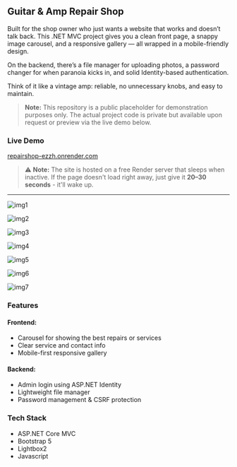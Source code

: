 ## Guitar & Amp Repair Shop

Built for the shop owner who just wants a website that works and doesn’t talk back. This .NET MVC project gives you a clean front page, a snappy image carousel, and a responsive gallery — all wrapped in a mobile-friendly design.

On the backend, there’s a file manager for uploading photos, a password changer for when paranoia kicks in, and solid Identity-based authentication.

Think of it like a vintage amp: reliable, no unnecessary knobs, and easy to maintain.

> **Note:** This repository is a public placeholder for demonstration purposes only. The actual project code is private but available upon request or preview via the live demo below.

### Live Demo

[repairshop-ezzh.onrender.com](https://repairshop-ezzh.onrender.com)

> ⚠️ **Note:** The site is hosted on a free Render server that sleeps when inactive. If the page doesn't load right away, just give it **20–30 seconds** - it'll wake up.

---

![img1](https://github.com/user-attachments/assets/eff62863-56fc-4cc9-a398-c70185c0045e)

![img2](https://github.com/user-attachments/assets/055e7e53-cc3f-4778-be45-5c1e8e8b13e6)

![img3](https://github.com/user-attachments/assets/24cc373b-b6a1-4b9e-9695-fc10946c886c)

![img4](https://github.com/user-attachments/assets/555628ae-7944-4b26-b5c2-5be658450def)

![img5](https://github.com/user-attachments/assets/aafe383b-7e17-4e35-8f40-320c66c98697)

![img6](https://github.com/user-attachments/assets/3ed8b7eb-55e8-4533-b113-94766e92f722)

![img7](https://github.com/user-attachments/assets/564d517c-39e2-46aa-9b0e-0863693ccf37)

### Features

#### Frontend:
- Carousel for showing the best repairs or services  
- Clear service and contact info  
- Mobile-first responsive gallery  

#### Backend:
- Admin login using ASP.NET Identity  
- Lightweight file manager  
- Password management & CSRF protection  

### Tech Stack

- ASP.NET Core MVC  
- Bootstrap 5  
- Lightbox2
- Javascript
